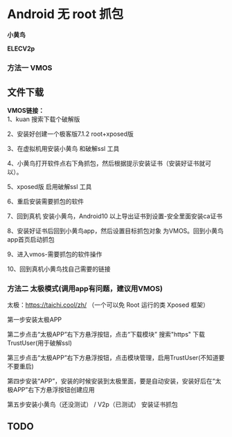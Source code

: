 # Android 无 root 抓包

**小黄鸟**

**ELECV2p**



### 方法一 VMOS
## 文件下载
**VMOS链接：**  
1、kuan 搜索下载个破解版

2、安装好创建一个极客版7.1.2 root+xposed版

3、在虚拟机用安装小黄鸟 和破解ssl 工具

4、小黄鸟打开软件点右下角抓包，然后根据提示安装证书（安装好证书就可以）。

5、xposed版 启用破解ssl 工具

6、重启安装需要抓包的软件

7、回到真机 安装小黄鸟，Android10 以上导出证书到设置-安全里面安装ca证书

8、安装好证书后回到小黄鸟app，然后设置目标抓包对象 为VMOS。回到小黄鸟app首页启动抓包

9、进入vmos-需要抓包的软件操作

10、回到真机小黄鸟找自己需要的链接

### 方法二 太极模式(调用app有问题，建议用VMOS)

太极：https://taichi.cool/zh/ （一个可以免 Root 运行的类 Xposed 框架）

第一步安装太极APP 

第二步点击“太极APP”右下方悬浮按钮，点击“下载模块” 搜索"https" 下载TrustUser(用于破解ssl)

第三步点击“太极APP”右下方悬浮按钮，点击模块管理，启用TrustUser(不知道要不要重启)

第四步安装“APP”，安装的时候安装到太极里面，要是自动安装，安装好后在“太极APP”右下方悬浮按钮创建应用

第五步安装小黄鸟（还没测试） / V2p（已测试） 安装证书抓包


## TODO

